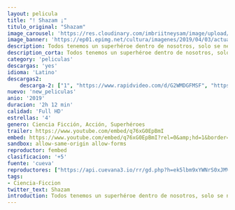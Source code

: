 ```yaml
---
layout: pelicula
title: "! Shazam ¡"
titulo_original: "Shazam"
image_carousel: 'https://res.cloudinary.com/imbriitneysam/image/upload/v1555715088/shazam-poster-min.jpg'
image_banner: 'https://ep01.epimg.net/cultura/imagenes/2019/04/03/actualidad/1554292991_534906_1554330575_noticia_normal.jpg'
description: Todos tenemos un superhéroe dentro de nosotros, solo se necesita un poco de magia para sacarlo. En el caso de Billy Batson, al gritar una sola palabra, SHAZAM, este niño adoptivo de 14 años de edad puede convertirse en el Superhéroe adulto Shazam, cortesía de un antiguo mago. Todavía un niño en el corazón, dentro de un cuerpo desgarrado y divino, Shazam se deleita en esta versión adulta de sí mismo al hacer lo que cualquier adolescente haría con superpoderes, ¡diviértete con ellos! ¿Puede volar? ¿Tiene visión de rayos X? ¿Puede disparar un rayo de sus manos?. Pero necesitará dominar estos poderes rápidamente para luchar contra las fuerzas mortales del mal controladas por el Dr. Thaddeus Sivana
description_corta: Todos tenemos un superhéroe dentro de nosotros, solo se necesita un poco de magia para sacarlo. En el caso de Billy Batson, al gritar una sola palabra, SHAZAM, este niño adoptivo de 14 años de edad puede convertirse en el...
category: 'peliculas'
descargas: 'yes'
idioma: 'Latino'
descargas2:
    descarga-2: ["1", "https://www.rapidvideo.com/d/G2WMDGFMSF", "https://www.google.com/s2/favicons?domain=www.rapidvideo.com","RapidVideo","https://res.cloudinary.com/imbriitneysam/image/upload/v1541473684/mexico.png", "Latino", "Full HD"]
nuevo: 'new_peliculas'
anio: '2019'
duracion: '2h 12 min'
calidad: 'Full HD'
estrellas: '4'
genero: Ciencia Ficción, Acción, Superhéroes
trailer: https://www.youtube.com/embed/q76xG0EpBmI
embed: https://www.youtube.com/embed/q76xG0EpBmI?rel=0&amp;hd=1&border=0&wmode=opaque&enablejsapi=1&modestbranding=1&controls=1&showinfo=1
sandbox: allow-same-origin allow-forms
reproductor: fembed
clasificacion: '+5'
fuente: 'cueva'
reproductores: ["https://api.cuevana3.io/rr/gd.php?h=ek5lbm9xYWNrS0xJMVp5b21KREk0dFBLbjVkaHhkRGdrOG1jbnBpUnhhS1Z0MzZHbnRHd3l0VE5vcGFXeHR1cXVKV0xsWG5XcEttbDFtYWpuN3VhcWQ2U3FadVkyUT09"]
tags:
- Ciencia-Ficcion
twitter_text: Shazam
introduction: Todos tenemos un superhéroe dentro de nosotros, solo se necesita un poco de magia para sacarlo. En el caso de Billy Batson, al gritar una sola palabra, SHAZAM, este niño adoptivo de 14 años de edad puede convertirse en el...
---
```










